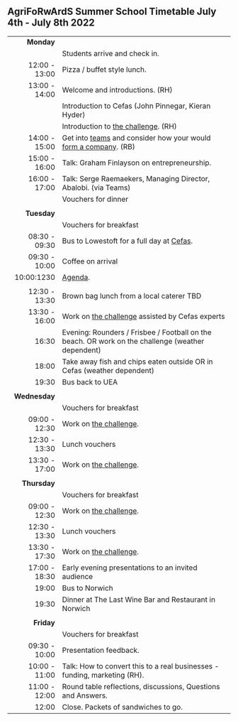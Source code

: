 ## AgriFoRwArdS Summer School Timetable July 4th - July 8th 2022

|               |                                                                                                   |
|--------------:|:--------------------------------------------------------------------------------------------------|
|    **Monday** |                                                                                                   |
|               | Students arrive and check in.                                                                     |
| 12:00 - 13:00 | Pizza / buffet style lunch.                                                                       |
| 13:00 - 14:00 | Welcome and introductions. (RH)                                                                   |
|               | Introduction to Cefas (John Pinnegar, Kieran Hyder)                                               |
|               | Introduction to [the challenge](#the-challenge). (RH)                                             |
| 14:00 - 15:00 | Get into [teams](#teams) and consider how your would [form a company](start-up.md). (RB)          |
| 15:00 - 16:00 | Talk: Graham Finlayson on entrepreneurship.                                                       |
| 16:00 - 17:00 | Talk: Serge Raemaekers, Managing Director, Abalobi. (via Teams)                                   |
|               | Vouchers for dinner                                                                               |
|               |                                                                                                   |
|   **Tuesday** |                                                                                                   |
|               | Vouchers for breakfast                                                                            |
| 08:30 - 09:30 | Bus to Lowestoft for a full day at [Cefas](http://www.cefas.co.uk).                               |
| 09:30 - 10:00 | Coffee on arrival                                                                                 |
|    10:00:1230 | [Agenda](cefas.md).                                                                               |
|               |                                                                                                   |
| 12:30 - 13:30 | Brown bag lunch from a local caterer TBD                                                          |
| 13:30 - 16:00 | Work on [the challenge](#the-challenge) assisted by Cefas experts                                 |
|         16:30 | Evening: Rounders / Frisbee / Football on the beach. OR work on the challenge (weather dependent) |
|         18:00 | Take away fish and chips eaten outside OR in Cefas (weather dependent)                            |
|         19:30 | Bus back to UEA                                                                                   |
|               |                                                                                                   |
| **Wednesday** |                                                                                                   |
|               | Vouchers for breakfast                                                                            |
| 09:00 - 12:30 | Work on [the challenge](#the-challenge).                                                          |
| 12:30 - 13:30 | Lunch vouchers                                                                                    |
| 13:30 - 17:00 | Work on [the challenge](#the-challenge).                                                          |
|               |                                                                                                   |
|  **Thursday** |                                                                                                   |
|               | Vouchers for breakfast                                                                            |
| 09:00 - 12:30 | Work on [the challenge](#the-challenge).                                                          |
| 12:30 - 13:30 | Lunch vouchers                                                                                    |
| 13:30 - 17:30 | Work on [the challenge](#the-challenge).                                                          |
| 17:00 - 18:30 | Early evening presentations to an invited audience                                                |
|         19:00 | Bus to Norwich                                                                                    |
|         19:30 | Dinner at The Last Wine Bar and Restaurant in Norwich                                             |
|               |                                                                                                   |
|    **Friday** |                                                                                                   |
|               | Vouchers for breakfast                                                                            |
| 09:30 - 10:00 | Presentation feedback.                                                                            |
| 10:00 - 11:00 | Talk: How to convert this to a real businesses - funding, marketing (RH).                         |
| 11:00 - 12:00 | Round table reflections, discussions, Questions and Answers.                                      |
|         12:00 | Close. Packets of sandwiches to go.                                                               |
